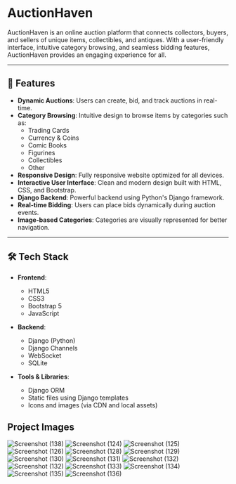 # AuctionHaven

AuctionHaven is an online auction platform that connects collectors, buyers, and sellers of unique items, collectibles, and antiques. With a user-friendly interface, intuitive category browsing, and seamless bidding features, AuctionHaven provides an engaging experience for all.

---

## 🌟 Features

- **Dynamic Auctions**: Users can create, bid, and track auctions in real-time.
- **Category Browsing**: Intuitive design to browse items by categories such as:
  - Trading Cards
  - Currency & Coins
  - Comic Books
  - Figurines
  - Collectibles
  - Other
- **Responsive Design**: Fully responsive website optimized for all devices.
- **Interactive User Interface**: Clean and modern design built with HTML, CSS, and Bootstrap.
- **Django Backend**: Powerful backend using Python's Django framework.
- **Real-time Bidding**: Users can place bids dynamically during auction events.
- **Image-based Categories**: Categories are visually represented for better navigation.

---

## 🛠️ Tech Stack

- **Frontend**:
  - HTML5
  - CSS3
  - Bootstrap 5
  - JavaScript

- **Backend**:
  - Django (Python)
  - Django Channels
  - WebSocket
  - SQLite

- **Tools & Libraries**:
  - Django ORM
  - Static files using Django templates
  - Icons and images (via CDN and local assets)
## Project Images
![Screenshot (138)](https://github.com/user-attachments/assets/47c4134a-dbca-4668-b48e-4e5be881eddc)
![Screenshot (124)](https://github.com/user-attachments/assets/70fec760-c3db-40f9-aad3-0a62028ba95e)
![Screenshot (125)](https://github.com/user-attachments/assets/85402bd3-c3b2-4a9c-8e69-636e004fb865)
![Screenshot (126)](https://github.com/user-attachments/assets/3e988189-fa67-467e-9685-922f12bf56a7)
![Screenshot (128)](https://github.com/user-attachments/assets/51b616d7-a51b-40b3-ac8a-502b4dcb1265)
![Screenshot (129)](https://github.com/user-attachments/assets/6fc27136-e2d6-406c-b56e-3938822060d7)
![Screenshot (130)](https://github.com/user-attachments/assets/a0bf656a-9657-4d81-8cb6-41b1d0289cb0)
![Screenshot (131)](https://github.com/user-attachments/assets/a836ed0f-1764-45d8-872d-81d65c460f44)
![Screenshot (132)](https://github.com/user-attachments/assets/042b62ea-c33c-499a-b194-cbb528d29016)
![Screenshot (132)](https://github.com/user-attachments/assets/042b62ea-c33c-499a-b194-cbb528d29016)
![Screenshot (133)](https://github.com/user-attachments/assets/52431f60-3fef-40ae-9d2d-448ca2d5b2ff)
![Screenshot (134)](https://github.com/user-attachments/assets/5d68a1aa-3fc7-4e75-a55f-434b47e1ad85)
![Screenshot (135)](https://github.com/user-attachments/assets/e762903c-d4b7-4fb7-ae67-c474389dcfb3)
![Screenshot (136)](https://github.com/user-attachments/assets/ba25ef28-5ae4-4ac3-ac80-dd720993f796)









